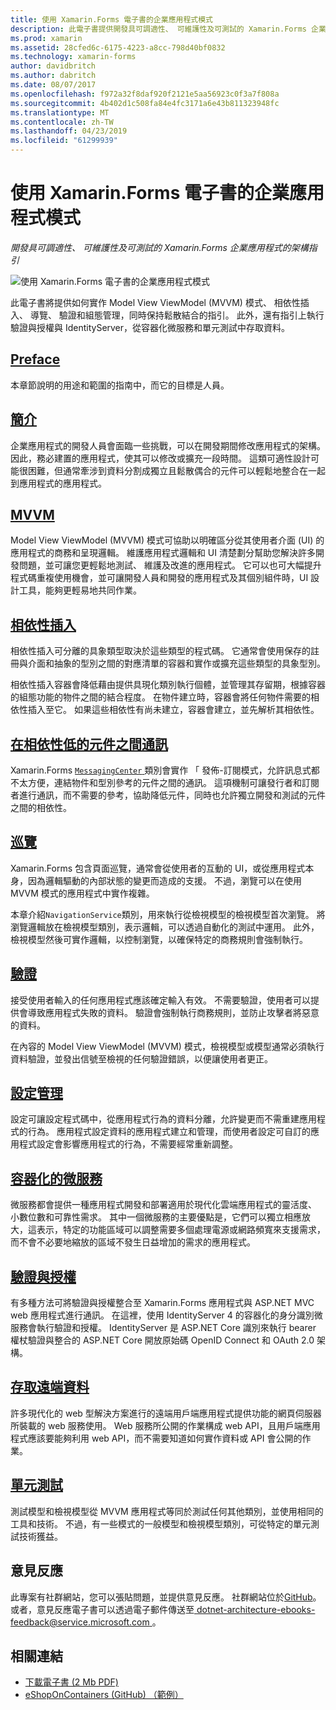 ```yaml
---
title: 使用 Xamarin.Forms 電子書的企業應用程式模式
description: 此電子書提供開發具可調適性、 可維護性及可測試的 Xamarin.Forms 企業應用程式的架構指引。
ms.prod: xamarin
ms.assetid: 28cfed6c-6175-4223-a8cc-798d40bf0832
ms.technology: xamarin-forms
author: davidbritch
ms.author: dabritch
ms.date: 08/07/2017
ms.openlocfilehash: f972a32f8daf920f2121e5aa56923c0f3a7f808a
ms.sourcegitcommit: 4b402d1c508fa84e4fc3171a6e43b811323948fc
ms.translationtype: MT
ms.contentlocale: zh-TW
ms.lasthandoff: 04/23/2019
ms.locfileid: "61299939"
---
```

# <a name="enterprise-application-patterns-using-xamarinforms-ebook"></a>使用 Xamarin.Forms 電子書的企業應用程式模式

_開發具可調適性、 可維護性及可測試的 Xamarin.Forms 企業應用程式的架構指引_

![](images/cover-sml.png "使用 Xamarin.Forms 電子書的企業應用程式模式")

此電子書將提供如何實作 Model View ViewModel (MVVM) 模式、 相依性插入、 導覽、 驗證和組態管理，同時保持鬆散結合的指引。 此外，還有指引上執行驗證與授權與 IdentityServer，從容器化微服務和單元測試中存取資料。

## <a name="prefaceprefacemd"></a>[Preface](preface.md)

本章節說明的用途和範圍的指南中，而它的目標是人員。

## <a name="introductionintroductionmd"></a>[簡介](introduction.md)

企業應用程式的開發人員會面臨一些挑戰，可以在開發期間修改應用程式的架構。 因此，務必建置的應用程式，使其可以修改或擴充一段時間。 這類可適性設計可能很困難，但通常牽涉到資料分割成獨立且鬆散偶合的元件可以輕鬆地整合在一起到應用程式的應用程式。

## <a name="mvvmmvvmmd"></a>[MVVM](mvvm.md)

Model View ViewModel (MVVM) 模式可協助以明確區分從其使用者介面 (UI) 的應用程式的商務和呈現邏輯。 維護應用程式邏輯和 UI 清楚劃分幫助您解決許多開發問題，並可讓您更輕鬆地測試、 維護及改進的應用程式。 它可以也可大幅提升程式碼重複使用機會，並可讓開發人員和開發的應用程式及其個別組件時，UI 設計工具，能夠更輕易地共同作業。

## <a name="dependency-injectiondependency-injectionmd"></a>[相依性插入](dependency-injection.md)

相依性插入可分離的具象類型取決於這些類型的程式碼。 它通常會使用保存的註冊與介面和抽象的型別之間的對應清單的容器和實作或擴充這些類型的具象型別。

相依性插入容器會降低藉由提供具現化類別執行個體，並管理其存留期，根據容器的組態功能的物件之間的結合程度。 在物件建立時，容器會將任何物件需要的相依性插入至它。 如果這些相依性有尚未建立，容器會建立，並先解析其相依性。

## <a name="communicating-between-loosely-coupled-componentscommunicating-between-loosely-coupled-componentsmd"></a>[在相依性低的元件之間通訊](communicating-between-loosely-coupled-components.md)

Xamarin.Forms [ `MessagingCenter` ](xref:Xamarin.Forms.MessagingCenter)類別會實作 「 發佈-訂閱模式，允許訊息式都不太方便，連結物件和型別參考的元件之間的通訊。 這項機制可讓發行者和訂閱者進行通訊，而不需要的參考，協助降低元件，同時也允許獨立開發和測試的元件之間的相依性。

## <a name="navigationnavigationmd"></a>[巡覽](navigation.md)

Xamarin.Forms 包含頁面巡覽，通常會從使用者的互動的 UI，或從應用程式本身，因為邏輯驅動的內部狀態的變更而造成的支援。 不過，瀏覽可以在使用 MVVM 模式的應用程式中實作複雜。

本章介紹`NavigationService`類別，用來執行從檢視模型的檢視模型首次瀏覽。 將瀏覽邏輯放在檢視模型類別，表示邏輯，可以透過自動化的測試中運用。 此外，檢視模型然後可實作邏輯，以控制瀏覽，以確保特定的商務規則會強制執行。

## <a name="validationvalidationmd"></a>[驗證](validation.md)

接受使用者輸入的任何應用程式應該確定輸入有效。 不需要驗證，使用者可以提供會導致應用程式失敗的資料。 驗證會強制執行商務規則，並防止攻擊者將惡意的資料。

在內容的 Model View ViewModel (MVVM) 模式，檢視模型或模型通常必須執行資料驗證，並發出信號至檢視的任何驗證錯誤，以便讓使用者更正。

## <a name="configuration-managementconfiguration-managementmd"></a>[設定管理](configuration-management.md)

設定可讓設定程式碼中，從應用程式行為的資料分離，允許變更而不需重建應用程式的行為。 應用程式設定資料的應用程式建立和管理，而使用者設定可自訂的應用程式設定會影響應用程式的行為，不需要經常重新調整。

## <a name="containerized-microservicescontainerized-microservicesmd"></a>[容器化的微服務](containerized-microservices.md)

微服務都會提供一種應用程式開發和部署適用於現代化雲端應用程式的靈活度、 小數位數和可靠性需求。 其中一個微服務的主要優點是，它們可以獨立相應放大，這表示，特定的功能區域可以調整需要多個處理電源或網路頻寬來支援需求，而不會不必要地縮放的區域不發生日益增加的需求的應用程式。

## <a name="authentication-and-authorizationauthentication-and-authorizationmd"></a>[驗證與授權](authentication-and-authorization.md)

有多種方法可將驗證與授權整合至 Xamarin.Forms 應用程式與 ASP.NET MVC web 應用程式進行通訊。 在這裡，使用 IdentityServer 4 的容器化的身分識別微服務會執行驗證和授權。 IdentityServer 是 ASP.NET Core 識別來執行 bearer 權杖驗證與整合的 ASP.NET Core 開放原始碼 OpenID Connect 和 OAuth 2.0 架構。

## <a name="accessing-remote-dataaccessing-remote-datamd"></a>[存取遠端資料](accessing-remote-data.md)

許多現代化的 web 型解決方案進行的遠端用戶端應用程式提供功能的網頁伺服器所裝載的 web 服務使用。 Web 服務所公開的作業構成 web API，且用戶端應用程式應該要能夠利用 web API，而不需要知道如何實作資料或 API 會公開的作業。

## <a name="unit-testingunit-testingmd"></a>[單元測試](unit-testing.md)

測試模型和檢視模型從 MVVM 應用程式等同於測試任何其他類別，並使用相同的工具和技術。 不過，有一些模式的一般模型和檢視模型類別，可從特定的單元測試技術獲益。

## <a name="feedback"></a>意見反應

此專案有社群網站，您可以張貼問題，並提供意見反應。 社群網站位於[GitHub](https://github.com/dotnet-architecture/eShopOnContainers)。 或者，意見反應電子書可以透過電子郵件傳送至[ dotnet-architecture-ebooks-feedback@service.microsoft.com ](mailto:dotnet-architecture-ebooks-feedback@service.microsoft.com)。


## <a name="related-links"></a>相關連結

- [下載電子書 (2 Mb PDF)](https://aka.ms/xamarinpatternsebook)
- [eShopOnContainers (GitHub) （範例）](https://github.com/dotnet-architecture/eShopOnContainers)
